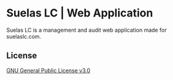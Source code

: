 # Suelas LC | Web Application

Suelas LC is a management and audit web application made for suelaslc.com.

## License
[GNU General Public License v3.0](https://choosealicense.com/licenses/gpl-3.0/)
